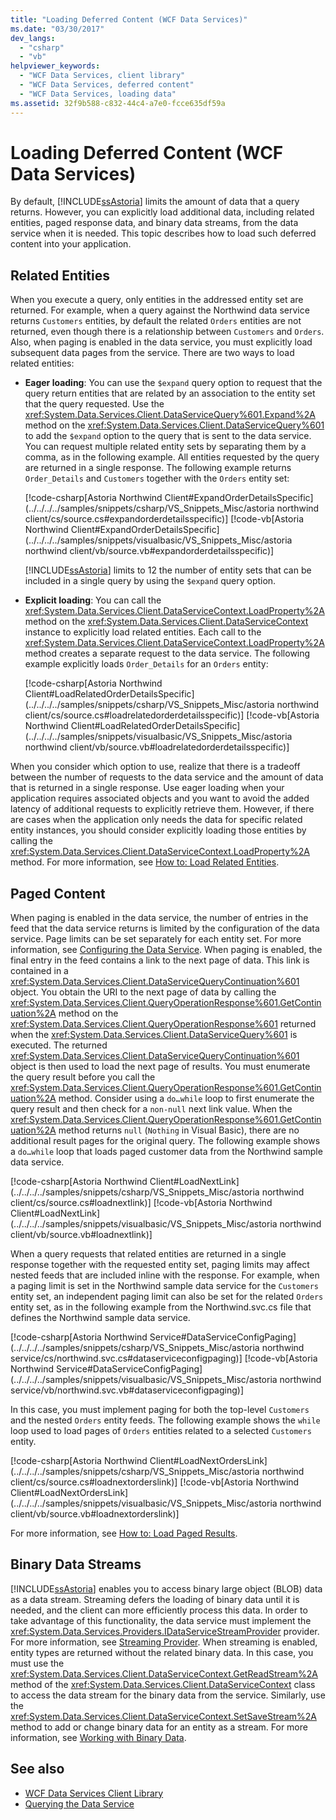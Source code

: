 ```yaml
---
title: "Loading Deferred Content (WCF Data Services)"
ms.date: "03/30/2017"
dev_langs: 
  - "csharp"
  - "vb"
helpviewer_keywords: 
  - "WCF Data Services, client library"
  - "WCF Data Services, deferred content"
  - "WCF Data Services, loading data"
ms.assetid: 32f9b588-c832-44c4-a7e0-fcce635df59a
---
```

# Loading Deferred Content (WCF Data Services)
By default, [!INCLUDE[ssAstoria](../../../../includes/ssastoria-md.md)] limits the amount of data that a query returns. However, you can explicitly load additional data, including related entities, paged response data, and binary data streams, from the data service when it is needed. This topic describes how to load such deferred content into your application.  
  
## Related Entities  
 When you execute a query, only entities in the addressed entity set are returned. For example, when a query against the Northwind data service returns `Customers` entities, by default the related `Orders` entities are not returned, even though there is a relationship between `Customers` and `Orders`. Also, when paging is enabled in the data service, you must explicitly load subsequent data pages from the service. There are two ways to load related entities:  
  
-   **Eager loading**: You can use the `$expand` query option to request that the query return entities that are related by an association to the entity set that the query requested. Use the <xref:System.Data.Services.Client.DataServiceQuery%601.Expand%2A> method on the <xref:System.Data.Services.Client.DataServiceQuery%601> to add the `$expand` option to the query that is sent to the data service. You can request multiple related entity sets by separating them by a comma, as in the following example. All entities requested by the query are returned in a single response. The following example returns `Order_Details` and `Customers` together with the `Orders` entity set:  
  
     [!code-csharp[Astoria Northwind Client#ExpandOrderDetailsSpecific](../../../../samples/snippets/csharp/VS_Snippets_Misc/astoria northwind client/cs/source.cs#expandorderdetailsspecific)]
     [!code-vb[Astoria Northwind Client#ExpandOrderDetailsSpecific](../../../../samples/snippets/visualbasic/VS_Snippets_Misc/astoria northwind client/vb/source.vb#expandorderdetailsspecific)]  
  
     [!INCLUDE[ssAstoria](../../../../includes/ssastoria-md.md)] limits to 12 the number of entity sets that can be included in a single query by using the `$expand` query option.  
  
-   **Explicit loading**: You can call the <xref:System.Data.Services.Client.DataServiceContext.LoadProperty%2A> method on the <xref:System.Data.Services.Client.DataServiceContext> instance to explicitly load related entities. Each call to the <xref:System.Data.Services.Client.DataServiceContext.LoadProperty%2A> method creates a separate request to the data service. The following example explicitly loads `Order_Details` for an `Orders` entity:  
  
     [!code-csharp[Astoria Northwind Client#LoadRelatedOrderDetailsSpecific](../../../../samples/snippets/csharp/VS_Snippets_Misc/astoria northwind client/cs/source.cs#loadrelatedorderdetailsspecific)]
     [!code-vb[Astoria Northwind Client#LoadRelatedOrderDetailsSpecific](../../../../samples/snippets/visualbasic/VS_Snippets_Misc/astoria northwind client/vb/source.vb#loadrelatedorderdetailsspecific)]  
  
 When you consider which option to use, realize that there is a tradeoff between the number of requests to the data service and the amount of data that is returned in a single response. Use eager loading when your application requires associated objects and you want to avoid the added latency of additional requests to explicitly retrieve them. However, if there are cases when the application only needs the data for specific related entity instances, you should consider explicitly loading those entities by calling the <xref:System.Data.Services.Client.DataServiceContext.LoadProperty%2A> method. For more information, see [How to: Load Related Entities](../../../../docs/framework/data/wcf/how-to-load-related-entities-wcf-data-services.md).  
  
## Paged Content  
 When paging is enabled in the data service, the number of entries in the feed that the data service returns is limited by the configuration of the data service. Page limits can be set separately for each entity set. For more information, see [Configuring the Data Service](../../../../docs/framework/data/wcf/configuring-the-data-service-wcf-data-services.md). When paging is enabled, the final entry in the feed contains a link to the next page of data. This link is contained in a <xref:System.Data.Services.Client.DataServiceQueryContinuation%601> object. You obtain the URI to the next page of data by calling the <xref:System.Data.Services.Client.QueryOperationResponse%601.GetContinuation%2A> method on the <xref:System.Data.Services.Client.QueryOperationResponse%601> returned when the <xref:System.Data.Services.Client.DataServiceQuery%601> is executed. The returned <xref:System.Data.Services.Client.DataServiceQueryContinuation%601> object is then used to load the next page of results. You must enumerate the query result before you call the <xref:System.Data.Services.Client.QueryOperationResponse%601.GetContinuation%2A> method. Consider using a `do…while` loop to first enumerate the query result and then check for a `non-null` next link value. When the <xref:System.Data.Services.Client.QueryOperationResponse%601.GetContinuation%2A> method returns `null` (`Nothing` in Visual Basic), there are no additional result pages for the original query. The following example shows a `do…while` loop that loads paged customer data from the Northwind sample data service.  
  
 [!code-csharp[Astoria Northwind Client#LoadNextLink](../../../../samples/snippets/csharp/VS_Snippets_Misc/astoria northwind client/cs/source.cs#loadnextlink)]
 [!code-vb[Astoria Northwind Client#LoadNextLink](../../../../samples/snippets/visualbasic/VS_Snippets_Misc/astoria northwind client/vb/source.vb#loadnextlink)]  
  
 When a query requests that related entities are returned in a single response together with the requested entity set, paging limits may affect nested feeds that are included inline with the response. For example, when a paging limit is set in the Northwind sample data service for the `Customers` entity set, an independent paging limit can also be set for the related `Orders` entity set, as in the following example from the Northwind.svc.cs file that defines the Northwind sample data service.  
  
 [!code-csharp[Astoria Northwind Service#DataServiceConfigPaging](../../../../samples/snippets/csharp/VS_Snippets_Misc/astoria northwind service/cs/northwind.svc.cs#dataserviceconfigpaging)]
 [!code-vb[Astoria Northwind Service#DataServiceConfigPaging](../../../../samples/snippets/visualbasic/VS_Snippets_Misc/astoria northwind service/vb/northwind.svc.vb#dataserviceconfigpaging)]  
  
 In this case, you must implement paging for both the top-level `Customers` and the nested `Orders` entity feeds. The following example shows the `while` loop used to load pages of `Orders` entities related to a selected `Customers` entity.  
  
 [!code-csharp[Astoria Northwind Client#LoadNextOrdersLink](../../../../samples/snippets/csharp/VS_Snippets_Misc/astoria northwind client/cs/source.cs#loadnextorderslink)]
 [!code-vb[Astoria Northwind Client#LoadNextOrdersLink](../../../../samples/snippets/visualbasic/VS_Snippets_Misc/astoria northwind client/vb/source.vb#loadnextorderslink)]  
  
 For more information, see [How to: Load Paged Results](../../../../docs/framework/data/wcf/how-to-load-paged-results-wcf-data-services.md).  
  
## Binary Data Streams  
 [!INCLUDE[ssAstoria](../../../../includes/ssastoria-md.md)] enables you to access binary large object (BLOB) data as a data stream. Streaming defers the loading of binary data until it is needed, and the client can more efficiently process this data. In order to take advantage of this functionality, the data service must implement the <xref:System.Data.Services.Providers.IDataServiceStreamProvider> provider. For more information, see [Streaming Provider](../../../../docs/framework/data/wcf/streaming-provider-wcf-data-services.md). When streaming is enabled, entity types are returned without the related binary data. In this case, you must use the <xref:System.Data.Services.Client.DataServiceContext.GetReadStream%2A> method of the <xref:System.Data.Services.Client.DataServiceContext> class to access the data stream for the binary data from the service. Similarly, use the <xref:System.Data.Services.Client.DataServiceContext.SetSaveStream%2A> method to add or change binary data for an entity as a stream. For more information, see [Working with Binary Data](../../../../docs/framework/data/wcf/working-with-binary-data-wcf-data-services.md).  
  
## See also
- [WCF Data Services Client Library](../../../../docs/framework/data/wcf/wcf-data-services-client-library.md)
- [Querying the Data Service](../../../../docs/framework/data/wcf/querying-the-data-service-wcf-data-services.md)

